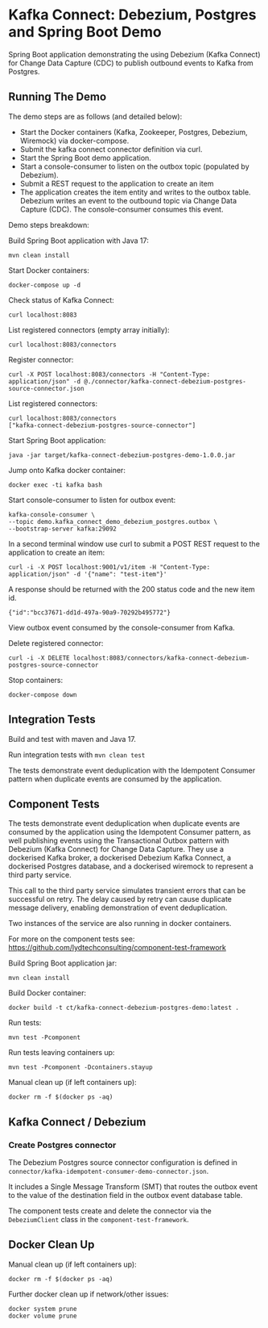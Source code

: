 # Kafka Connect: Debezium, Postgres and Spring Boot Demo

Spring Boot application demonstrating the using Debezium (Kafka Connect) for Change Data Capture (CDC) to publish outbound events to Kafka from Postgres.

## Running The Demo

The demo steps are as follows (and detailed below):
- Start the Docker containers (Kafka, Zookeeper, Postgres, Debezium, Wiremock) via docker-compose.
- Submit the kafka connect connector definition via curl.
- Start the Spring Boot demo application.
- Start a console-consumer to listen on the outbox topic (populated by Debezium).
- Submit a REST request to the application to create an item
- The application creates the item entity and writes to the outbox table.  Debezium writes an event to the outbound topic via Change Data Capture (CDC).  The console-consumer consumes this event.

Demo steps breakdown:

Build Spring Boot application with Java 17:
```
mvn clean install
```

Start Docker containers:
```
docker-compose up -d
```

Check status of Kafka Connect:
```
curl localhost:8083
```

List registered connectors (empty array initially):
```
curl localhost:8083/connectors
```

Register connector:
```
curl -X POST localhost:8083/connectors -H "Content-Type: application/json" -d @./connector/kafka-connect-debezium-postgres-source-connector.json
```

List registered connectors:
```
curl localhost:8083/connectors
["kafka-connect-debezium-postgres-source-connector"]
```

Start Spring Boot application:
```
java -jar target/kafka-connect-debezium-postgres-demo-1.0.0.jar
```

Jump onto Kafka docker container:
```
docker exec -ti kafka bash
```

Start console-consumer to listen for outbox event:
```
kafka-console-consumer \
--topic demo.kafka_connect_demo_debezium_postgres.outbox \
--bootstrap-server kafka:29092
```

In a second terminal window use curl to submit a POST REST request to the application to create an item:
```
curl -i -X POST localhost:9001/v1/item -H "Content-Type: application/json" -d '{"name": "test-item"}'
```

A response should be returned with the 200 status code and the new item id.
```
{"id":"bcc37671-dd1d-497a-90a9-70292b495772"}
```

View outbox event consumed by the console-consumer from Kafka.


Delete registered connector:
```
curl -i -X DELETE localhost:8083/connectors/kafka-connect-debezium-postgres-source-connector
```

Stop containers:
```
docker-compose down
```

## Integration Tests

Build and test with maven and Java 17.

Run integration tests with `mvn clean test`

The tests demonstrate event deduplication with the Idempotent Consumer pattern when duplicate events are consumed by the 
application.

## Component Tests

The tests demonstrate event deduplication when duplicate events are consumed by the application using the Idempotent
Consumer pattern, as well publishing events using the Transactional Outbox pattern with Debezium (Kafka Connect) for 
Change Data Capture.   They use a dockerised Kafka broker, a dockerised Debezium Kafka Connect, a dockerised Postgres 
database, and a dockerised wiremock to represent a third party service.  

This call to the third party service simulates transient errors that can be successful on retry.  The delay caused by 
retry can cause duplicate message delivery, enabling demonstration of event deduplication.

Two instances of the service are also running in docker containers.

For more on the component tests see: https://github.com/lydtechconsulting/component-test-framework

Build Spring Boot application jar:
```
mvn clean install
```

Build Docker container:
```
docker build -t ct/kafka-connect-debezium-postgres-demo:latest .
```

Run tests:
```
mvn test -Pcomponent
```

Run tests leaving containers up:
```
mvn test -Pcomponent -Dcontainers.stayup
```

Manual clean up (if left containers up):
```
docker rm -f $(docker ps -aq)
```

## Kafka Connect / Debezium

### Create Postgres connector

The Debezium Postgres source connector configuration is defined in `connector/kafka-idempotent-consumer-demo-connector.json`.

It includes a Single Message Transform (SMT) that routes the outbox event to the value of the destination field in the 
outbox event database table.

The component tests create and delete the connector via the `DebeziumClient` class in the `component-test-framework`.

## Docker Clean Up

Manual clean up (if left containers up):
```
docker rm -f $(docker ps -aq)
```

Further docker clean up if network/other issues:
```
docker system prune
docker volume prune
```

